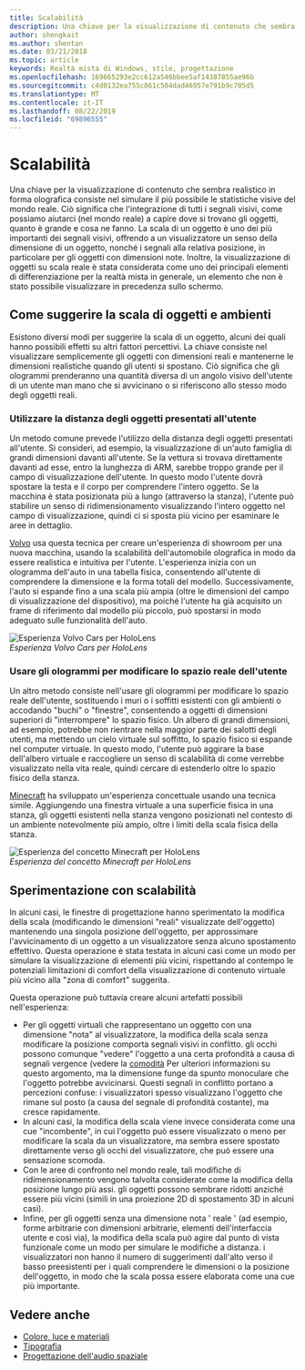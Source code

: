 ```yaml
---
title: Scalabilità
description: Una chiave per la visualizzazione di contenuto che sembra realistico in forma olografica consiste nel simulare il più possibile le statistiche visive del mondo reale.
author: shengkait
ms.author: shentan
ms.date: 03/21/2018
ms.topic: article
keywords: Realtà mista di Windows, stile, progettazione
ms.openlocfilehash: 169665293e2cc612a546bbee5af14387855ae96b
ms.sourcegitcommit: c4d0132ea755c861c504dad46957e791b9c705d5
ms.translationtype: MT
ms.contentlocale: it-IT
ms.lasthandoff: 08/22/2019
ms.locfileid: "69896555"
---
```

# <a name="scale"></a>Scalabilità

Una chiave per la visualizzazione di contenuto che sembra realistico in forma olografica consiste nel simulare il più possibile le statistiche visive del mondo reale. Ciò significa che l'integrazione di tutti i segnali visivi, come possiamo aiutarci (nel mondo reale) a capire dove si trovano gli oggetti, quanto è grande e cosa ne fanno. La scala di un oggetto è uno dei più importanti dei segnali visivi, offrendo a un visualizzatore un senso della dimensione di un oggetto, nonché i segnali alla relativa posizione, in particolare per gli oggetti con dimensioni note. Inoltre, la visualizzazione di oggetti su scala reale è stata considerata come uno dei principali elementi di differenziazione per la realtà mista in generale, un elemento che non è stato possibile visualizzare in precedenza sullo schermo.

## <a name="how-to-suggest-the-scale-of-objects-and-environments"></a>Come suggerire la scala di oggetti e ambienti

Esistono diversi modi per suggerire la scala di un oggetto, alcuni dei quali hanno possibili effetti su altri fattori percettivi. La chiave consiste nel visualizzare semplicemente gli oggetti con dimensioni reali e mantenerne le dimensioni realistiche quando gli utenti si spostano. Ciò significa che gli ologrammi prenderanno una quantità diversa di un angolo visivo dell'utente di un utente man mano che si avvicinano o si riferiscono allo stesso modo degli oggetti reali.

### <a name="utilize-the-distance-of-objects-as-they-are-presented-to-the-user"></a>Utilizzare la distanza degli oggetti presentati all'utente

Un metodo comune prevede l'utilizzo della distanza degli oggetti presentati all'utente. Si consideri, ad esempio, la visualizzazione di un'auto famiglia di grandi dimensioni davanti all'utente. Se la vettura si trovava direttamente davanti ad esse, entro la lunghezza di ARM, sarebbe troppo grande per il campo di visualizzazione dell'utente. In questo modo l'utente dovrà spostare la testa e il corpo per comprendere l'intero oggetto. Se la macchina è stata posizionata più a lungo (attraverso la stanza), l'utente può stabilire un senso di ridimensionamento visualizzando l'intero oggetto nel campo di visualizzazione, quindi ci si sposta più vicino per esaminare le aree in dettaglio.

[Volvo](https://www.youtube.com/watch?v=DilzwF90vec) usa questa tecnica per creare un'esperienza di showroom per una nuova macchina, usando la scalabilità dell'automobile olografica in modo da essere realistica e intuitiva per l'utente. L'esperienza inizia con un ologramma dell'auto in una tabella fisica, consentendo all'utente di comprendere la dimensione e la forma totali del modello. Successivamente, l'auto si espande fino a una scala più ampia (oltre le dimensioni del campo di visualizzazione del dispositivo), ma poiché l'utente ha già acquisito un frame di riferimento dal modello più piccolo, può spostarsi in modo adeguato sulle funzionalità dell'auto.

![Esperienza Volvo Cars per HoloLens](images/volvo-cars-microsoft-hololens-experience01-640px.jpg)<br>
*Esperienza Volvo Cars per HoloLens*

### <a name="use-holograms-to-modify-the-users-real-space"></a>Usare gli ologrammi per modificare lo spazio reale dell'utente

Un altro metodo consiste nell'usare gli ologrammi per modificare lo spazio reale dell'utente, sostituendo i muri o i soffitti esistenti con gli ambienti o accodando "buchi" o "finestre", consentendo a oggetti di dimensioni superiori di "interrompere" lo spazio fisico. Un albero di grandi dimensioni, ad esempio, potrebbe non rientrare nella maggior parte dei salotti degli utenti, ma mettendo un cielo virtuale sul soffitto, lo spazio fisico si espande nel computer virtuale. In questo modo, l'utente può aggirare la base dell'albero virtuale e raccogliere un senso di scalabilità di come verrebbe visualizzato nella vita reale, quindi cercare di estenderlo oltre lo spazio fisico della stanza.

[Minecraft](https://minecraft.net/) ha sviluppato un'esperienza concettuale usando una tecnica simile. Aggiungendo una finestra virtuale a una superficie fisica in una stanza, gli oggetti esistenti nella stanza vengono posizionati nel contesto di un ambiente notevolmente più ampio, oltre i limiti della scala fisica della stanza.

![Esperienza del concetto Minecraft per HoloLens](images/800px-minecraftwindow-640px.jpg)<br>
*Esperienza del concetto Minecraft per HoloLens*

## <a name="experimenting-with-scale"></a>Sperimentazione con scalabilità

In alcuni casi, le finestre di progettazione hanno sperimentato la modifica della scala (modificando le dimensioni "reali" visualizzate dell'oggetto) mantenendo una singola posizione dell'oggetto, per approssimare l'avvicinamento di un oggetto a un visualizzatore senza alcuno spostamento effettivo. Questa operazione è stata testata in alcuni casi come un modo per simulare la visualizzazione di elementi più vicini, rispettando al contempo le potenziali limitazioni di comfort della visualizzazione di contenuto virtuale più vicino alla "zona di comfort" suggerita.

Questa operazione può tuttavia creare alcuni artefatti possibili nell'esperienza:
* Per gli oggetti virtuali che rappresentano un oggetto con una dimensione "nota" al visualizzatore, la modifica della scala senza modificare la posizione comporta segnali visivi in conflitto. gli occhi possono comunque "vedere" l'oggetto a una certa profondità a causa di segnali vergence (vedere la [comodità](comfort.md) Per ulteriori informazioni su questo argomento, ma la dimensione funge da spunto monoculare che l'oggetto potrebbe avvicinarsi. Questi segnali in conflitto portano a percezioni confuse: i visualizzatori spesso visualizzano l'oggetto che rimane sul posto (a causa del segnale di profondità costante), ma cresce rapidamente.
* In alcuni casi, la modifica della scala viene invece considerata come una cue "incombente", in cui l'oggetto può essere visualizzato o meno per modificare la scala da un visualizzatore, ma sembra essere spostato direttamente verso gli occhi del visualizzatore, che può essere una sensazione scomoda.
* Con le aree di confronto nel mondo reale, tali modifiche di ridimensionamento vengono talvolta considerate come la modifica della posizione lungo più assi. gli oggetti possono sembrare ridotti anziché essere più vicini (simili in una proiezione 2D di spostamento 3D in alcuni casi).
* Infine, per gli oggetti senza una dimensione nota ' reale ' (ad esempio, forme arbitrarie con dimensioni arbitrarie, elementi dell'interfaccia utente e così via), la modifica della scala può agire dal punto di vista funzionale come un modo per simulare le modifiche a distanza. i visualizzatori non hanno il numero di suggerimenti dall'alto verso il basso preesistenti per i quali comprendere le dimensioni o la posizione dell'oggetto, in modo che la scala possa essere elaborata come una cue più importante.

## <a name="see-also"></a>Vedere anche
* [Colore, luce e materiali](color,-light-and-materials.md)
* [Tipografia](typography.md)
* [Progettazione dell'audio spaziale](spatial-sound-design.md)
